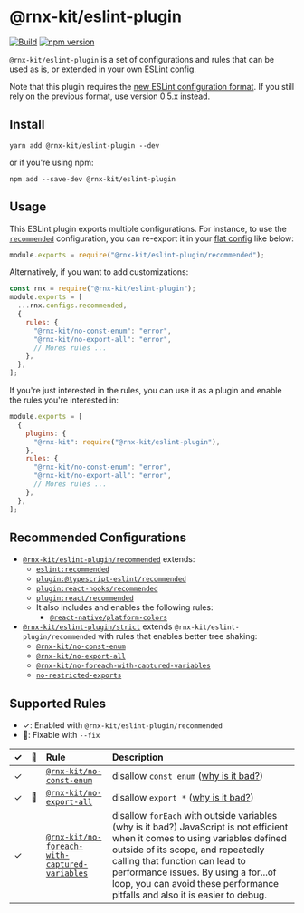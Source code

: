 # @rnx-kit/eslint-plugin

[![Build](https://github.com/microsoft/rnx-kit/actions/workflows/build.yml/badge.svg)](https://github.com/microsoft/rnx-kit/actions/workflows/build.yml)
[![npm version](https://img.shields.io/npm/v/@rnx-kit/eslint-plugin)](https://www.npmjs.com/package/@rnx-kit/eslint-plugin)

`@rnx-kit/eslint-plugin` is a set of configurations and rules that can be used
as is, or extended in your own ESLint config.

Note that this plugin requires the
[new ESLint configuration format](https://eslint.org/blog/2022/08/new-config-system-part-2/).
If you still rely on the previous format, use version 0.5.x instead.

## Install

```
yarn add @rnx-kit/eslint-plugin --dev
```

or if you're using npm:

```
npm add --save-dev @rnx-kit/eslint-plugin
```

## Usage

This ESLint plugin exports multiple configurations. For instance, to use the
[`recommended`](https://github.com/microsoft/rnx-kit/blob/main/packages/eslint-plugin/src/configs/recommended.js)
configuration, you can re-export it in your
[flat config](https://eslint.org/docs/latest/use/configure/configuration-files-new)
like below:

```js
module.exports = require("@rnx-kit/eslint-plugin/recommended");
```

Alternatively, if you want to add customizations:

```js
const rnx = require("@rnx-kit/eslint-plugin");
module.exports = [
  ...rnx.configs.recommended,
  {
    rules: {
      "@rnx-kit/no-const-enum": "error",
      "@rnx-kit/no-export-all": "error",
      // Mores rules ...
    },
  },
];
```

If you're just interested in the rules, you can use it as a plugin and enable
the rules you're interested in:

```js
module.exports = [
  {
    plugins: {
      "@rnx-kit": require("@rnx-kit/eslint-plugin"),
    },
    rules: {
      "@rnx-kit/no-const-enum": "error",
      "@rnx-kit/no-export-all": "error",
      // Mores rules ...
    },
  },
];
```

## Recommended Configurations

- [`@rnx-kit/eslint-plugin/recommended`](https://github.com/microsoft/rnx-kit/blob/main/packages/eslint-plugin/src/configs/recommended.js)
  extends:
  - [`eslint:recommended`](https://eslint.org/docs/rules/)
  - [`plugin:@typescript-eslint/recommended`](https://typescript-eslint.io/linting/configs#recommended)
  - [`plugin:react-hooks/recommended`](https://github.com/facebook/react/tree/main/packages/eslint-plugin-react-hooks#readme)
  - [`plugin:react/recommended`](https://github.com/yannickcr/eslint-plugin-react#recommended)
  - It also includes and enables the following rules:
    - [`@react-native/platform-colors`](https://github.com/facebook/react-native/tree/main/packages/eslint-plugin-react-native#readme)
- [`@rnx-kit/eslint-plugin/strict`](https://github.com/microsoft/rnx-kit/blob/main/packages/eslint-plugin/src/configs/strict.js)
  extends `@rnx-kit/eslint-plugin/recommended` with rules that enables better
  tree shaking:
  - [`@rnx-kit/no-const-enum`](https://github.com/microsoft/rnx-kit/blob/main/packages/eslint-plugin/src/rules/no-const-enum.js)
  - [`@rnx-kit/no-export-all`](https://github.com/microsoft/rnx-kit/blob/main/packages/eslint-plugin/src/rules/no-export-all.js)
  - [`@rnx-kit/no-foreach-with-captured-variables`](https://github.com/microsoft/rnx-kit/blob/main/packages/eslint-plugin/src/rules/no-foreach-with-captured-variables.js)
  - [`no-restricted-exports`](https://archive.eslint.org/docs/rules/no-restricted-exports)

## Supported Rules

- ✓: Enabled with `@rnx-kit/eslint-plugin/recommended`
- 🔧: Fixable with `--fix`

|  ✓  | 🔧  | Rule                                                                                                                                                                   | Description                                                                                                                                                                                                                                                                                                                   |
| :-: | :-: | :--------------------------------------------------------------------------------------------------------------------------------------------------------------------- | :---------------------------------------------------------------------------------------------------------------------------------------------------------------------------------------------------------------------------------------------------------------------------------------------------------------------------- |
|  ✓  |     | [`@rnx-kit/no-const-enum`](https://github.com/microsoft/rnx-kit/blob/main/packages/eslint-plugin/src/rules/no-const-enum.js)                                           | disallow `const enum` ([why is it bad?](https://hackmd.io/bBcd6R-1TB6Zq95PSquooQ))                                                                                                                                                                                                                                            |
|  ✓  | 🔧  | [`@rnx-kit/no-export-all`](https://github.com/microsoft/rnx-kit/blob/main/packages/eslint-plugin/src/rules/no-export-all.js)                                           | disallow `export *` ([why is it bad?](https://hackmd.io/Z021hgSGStKlYLwsqNMOcg))                                                                                                                                                                                                                                              |
|  ✓  |     | [`@rnx-kit/no-foreach-with-captured-variables`](https://github.com/microsoft/rnx-kit/blob/main/packages/eslint-plugin/src/rules/no-foreach-with-captured-variables.js) | disallow `forEach` with outside variables (why is it bad?) JavaScript is not efficient when it comes to using variables defined outside of its scope, and repeatedly calling that function can lead to performance issues. By using a for...of loop, you can avoid these performance pitfalls and also it is easier to debug. |
